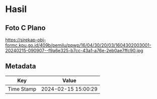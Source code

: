 # Hasil

## Foto C Plano

https://sirekap-obj-formc.kpu.go.id/409b/pemilu/ppwp/16/04/30/20/03/1604302003001-20240215-090907--f9a6e325-b7cc-43a1-a76e-2eb0ae7ffc90.jpg


## Metadata

| Key        | Value               |
| ---------- | ------------------- |
| Time Stamp | 2024-02-15 15:00:29 |



